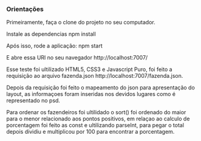 ### Orientações
Primeiramente, faça o clone do projeto no seu computador.

Instale as dependencias
npm install

Após isso, rode a aplicação:
npm start

E abre essa URl no seu navegador
http://localhost:7007/

Esse teste foi ultilizado HTML5, CSS3 e Javascript Puro, foi feito a requisição ao arquivo fazenda.json
http://localhost:7007/fazenda.json.

Depois da requisição foi feito o mapeamento do json para apresentação do layout, as informaçoes
foram inseridas nos devidos lugares como é representado no psd.

Para ordenar os fazendeiros foi ultilidado o sort() foi ordenado do maior para o menor relacionado
aos pontos positivos, em relaçao ao calculo de porcentagem foi feito as const e ultilizando parseInt, para pegar o total depois dividiu e multiplicou por 100 para encontrar a porcentagem.